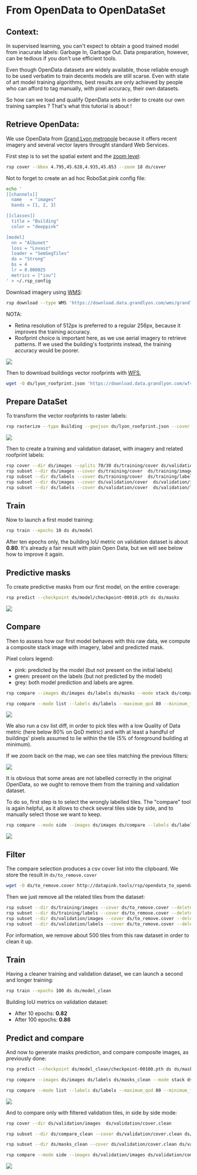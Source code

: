 # From OpenData to OpenDataSet


Context:
-------

In supervised learning, you can't expect to obtain a good trained model from inacurate labels: Garbage In, Garbage Out. Data preparation, however, can be tedious if you don't use efficient tools. 

Even though OpenData datasets are widely available, those reliable enough to be used verbatim to train decents models are still scarse. Even with state of art model training algorithms, best results are only achieved by people who can afford to tag manually, with pixel accuracy, their own datasets.

So how can we load and qualify OpenData sets in order to create our own training samples ? That's what this tutorial is about !




Retrieve OpenData:
------------------

We use OpenData from <a href="https://rdata-grandlyon.readthedocs.io/en/latest/">Grand Lyon metropole</a> because it offers recent imagery and several vector layers throught standard Web Services.



First step is to set the spatial extent and the <a href="https://wiki.openstreetmap.org/wiki/Zoom_levels">zoom level</a>:

```bash
rsp cover --bbox 4.795,45.628,4.935,45.853 --zoom 18 ds/cover
```

Not to forget to create an ad hoc RoboSat.pink config file:
```bash
echo '
[[channels]]
  name   = "images"
  bands = [1, 2, 3]

[[classes]]
  title = "Building"
  color = "deeppink"

[model]
  nn = "Albunet"
  loss = "Lovasz"
  loader = "SemSegTiles"
  da = "Strong"
  bs = 4
  lr = 0.000025
  metrics = ["iou"]
' > ~/.rsp_config
```

Download imagery using <a href="https://www.opengeospatial.org/standards/wms">WMS</a>:

```bash
rsp download --type WMS 'https://download.data.grandlyon.com/wms/grandlyon?SERVICE=WMS&REQUEST=GetMap&VERSION=1.3.0&LAYERS=Ortho2015_vue_ensemble_16cm_CC46&WIDTH=512&HEIGHT=512&CRS=EPSG:3857&BBOX={xmin},{ymin},{xmax},{ymax}&FORMAT=image/jpeg' ds/cover ds/images
```

NOTA:
- Retina resolution of 512px is preferred to a regular 256px, because it improves the training accuracy. 
- Roofprint choice is important here, as we use aerial imagery to retrieve patterns. If we used the building's footprints instead, the training accuracy would be poorer.


<a href="http://www.datapink.tools/rsp/opendata_to_opendataset/images/"><img src="img/from_opendata_to_opendataset/images.png" /></a>


Then to download buildings vector roofprints with <a href="https://www.opengeospatial.org/standards/wfs">WFS</a>, 

```bash
wget -O ds/lyon_roofprint.json 'https://download.data.grandlyon.com/wfs/grandlyon?SERVICE=WFS&REQUEST=GetFeature&TYPENAME=ms:fpc_fond_plan_communaut.fpctoit&VERSION=1.1.0&srsName=EPSG:4326&outputFormat=application/json; subtype=geojson'
```


Prepare DataSet
----------------

To transform the vector roofprints to raster labels:

```bash
rsp rasterize --type Building --geojson ds/lyon_roofprint.json --cover ds/cover ds/labels
```

<a href="http://www.datapink.tools/rsp/opendata_to_opendataset/labels/"><img src="img/from_opendata_to_opendataset/labels.png" /></a>


Then to create a training and validation dataset, with imagery and related roofprint labels:

```bash
rsp cover --dir ds/images --splits 70/30 ds/training/cover ds/validation/cover
rsp subset --dir ds/images --cover ds/training/cover  ds/training/images
rsp subset --dir ds/labels --cover ds/training/cover  ds/training/labels
rsp subset --dir ds/images --cover ds/validation/cover  ds/validation/images
rsp subset --dir ds/labels --cover ds/validation/cover  ds/validation/labels
```


Train
-----

Now to launch a first model training:

```bash
rsp train --epochs 10 ds ds/model
```

After ten epochs only, the building IoU metric on validation dataset is about **0.80**. 
It's already a fair result with plain Open Data, but we will see below how to improve it again.




Predictive masks
----------------

To create predictive masks from our first model, on the entire coverage:

```bash
rsp predict --checkpoint ds/model/checkpoint-00010.pth ds ds/masks
```

<a href="http://www.datapink.tools/rsp/opendata_to_opendataset/masks/"><img src="img/from_opendata_to_opendataset/masks.png" /></a>


Compare
-------

Then to assess how our first model behaves with this raw data, we compute a composite stack image with imagery, label and predicted mask.

Pixel colors legend:
 - pink: predicted by the model (but not present on the initial labels)
 - green: present on the labels (but not predicted by the model)
 - grey: both model prediction and labels are agree.




```bash
rsp compare --images ds/images ds/labels ds/masks --mode stack ds/compare

rsp compare --mode list --labels ds/labels --maximum_qod 80 --minimum_fg 5 --masks ds/masks --geojson ds/compare/tiles.json
```

<a href="http://www.datapink.tools/rsp/opendata_to_opendataset/compare/"><img src="img/from_opendata_to_opendataset/compare.png" /></a>

We also run a csv list diff, in order to pick tiles with a low Quality of Data metric (here below 80% on QoD metric) and with at least a handful of buildings' pixels assumed to lie within the tile (5% of foreground building at minimum).

If we zoom back on the map, we can see tiles matching the previous filters:

<a href="http://www.datapink.tools/rsp/opendata_to_opendataset/compare/"><img src="img/from_opendata_to_opendataset/compare_zoom_out.png" /></a>


It is obvious that some areas are not labelled correctly in the original OpenData, so we ought to remove them from the training and validation dataset.

To do so, first step is to select the wrongly labelled tiles. The "compare" tool is again helpful,
as it allows to check several tiles side by side, and to manually select those we want to keep.

```bash
rsp compare --mode side --images ds/images ds/compare --labels ds/labels --maximum_qod 80 --minimum_fg 5 --masks ds/masks  ds/compare_side
```

<a href="http://www.datapink.tools/rsp/opendata_to_opendataset/compare_side/"><img src="img/from_opendata_to_opendataset/compare_side.png" /></a>




Filter
------

The compare selection produces a csv cover list into the clipboard.
We store the result in `ds/to_remove.cover`
```bash
wget -O ds/to_remove.cover http://datapink.tools/rsp/opendata_to_opendataset/to_remove.cover
```

Then we just remove all the related tiles from the dataset:
```bash
rsp subset --dir ds/training/images --cover ds/to_remove.cover --delete > /dev/null
rsp subset --dir ds/training/labels --cover ds/to_remove.cover --delete > /dev/null
rsp subset --dir ds/validation/images --cover ds/to_remove.cover --delete > /dev/null
rsp subset --dir ds/validation/labels --cover ds/to_remove.cover --delete > /dev/null
```

For information, we remove about 500 tiles from this raw dataset in order to clean it up.


Train 
-----

Having a cleaner training and validation dataset, we can launch a second and longer training:

```bash
rsp train --epochs 100 ds ds/model_clean
```

Building IoU metrics on validation dataset:
 - After 10  epochs: **0.82** 
 - After 100 epochs: **0.86**
 
 

Predict and compare
-------------------

And now to generate masks prediction, and compare composite images, as previously done:

```bash
rsp predict --checkpoint ds/model_clean/checkpoint-00100.pth ds ds/masks_clean

rsp compare --images ds/images ds/labels ds/masks_clean --mode stack ds/compare_clean

rsp compare --mode list --labels ds/labels --maximum_qod 80 --minimum_fg 5 --masks ds/masks_clean --geojson ds/compare_clean/tiles.json
```

<a href="http://www.datapink.tools/rsp/opendata_to_opendataset/compare_clean/"><img src="img/from_opendata_to_opendataset/compare_clean.png" /></a>


And to compare only with filtered validation tiles, in side by side mode:

```bash
rsp cover --dir ds/validation/images  ds/validation/cover.clean

rsp subset --dir ds/compare_clean --cover ds/validation/cover.clean ds/validation/compare_clean

rsp subset --dir ds/masks_clean --cover ds/validation/cover.clean ds/validation/masks_clean

rsp compare --mode side --images ds/validation/images ds/validation/compare_clean ds/validation/compare_side_clean
```

<a href="http://www.datapink.tools/rsp/opendata_to_opendataset/compare_side_clean/"><img src="img/from_opendata_to_opendataset/compare_side_clean.png" /></a>
